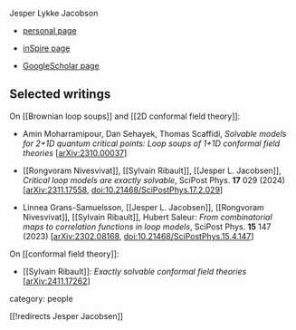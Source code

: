 
Jesper Lykke Jacobson

* [personal page](https://www.phys.ens.psl.eu/~jacobsen/)

* [inSpire page](https://inspirehep.net/authors/1061754)

* [GoogleScholar page](https://scholar.google.fr/citations?user=wNVMR2QAAAAJ&hl=en)

## Selected writings

On [[Brownian loop soups]] and [[2D conformal field theory]]:

* Amin Moharramipour, Dan Sehayek, Thomas Scaffidi, *Solvable models for 2+1D quantum critical points: Loop soups of 1+1D conformal field theories* &lbrack;[arXiv:2310.00037](https://arxiv.org/abs/2310.00037)&rbrack;

* [[Rongvoram Nivesvivat]], [[Sylvain Ribault]], [[Jesper L. Jacobsen]], *Critical loop models are exactly solvable*, SciPost Phys. **17** 029 (2024) &lbrack;[arXiv:2311.17558](https://arxiv.org/abs/2311.17558), [doi:10.21468/SciPostPhys.17.2.029](https://doi.org/10.21468/SciPostPhys.17.2.029)&rbrack; 

* Linnea Grans-Samuelsson, [[Jesper L. Jacobsen]], [[Rongvoram Nivesvivat]], [[Sylvain Ribault]], Hubert Saleur: *From combinatorial maps to correlation functions in loop models*, SciPost Phys. **15** 147 (2023) &lbrack;[arXiv:2302.08168](https://arxiv.org/abs/2302.08168), [doi:10.21468/SciPostPhys.15.4.147](https://doi.org/10.21468/SciPostPhys.15.4.147)&rbrack;

On [[conformal field theory]]:

* [[Sylvain Ribault]]: *Exactly solvable conformal field theories* &lbrack;[arXiv:2411.17262](https://arxiv.org/abs/2411.17262)&rbrack;


category: people

[[!redirects Jesper Jacobsen]]
